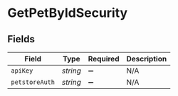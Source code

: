 # GetPetByIdSecurity


## Fields

| Field              | Type               | Required           | Description        |
| ------------------ | ------------------ | ------------------ | ------------------ |
| `apiKey`           | *string*           | :heavy_minus_sign: | N/A                |
| `petstoreAuth`     | *string*           | :heavy_minus_sign: | N/A                |